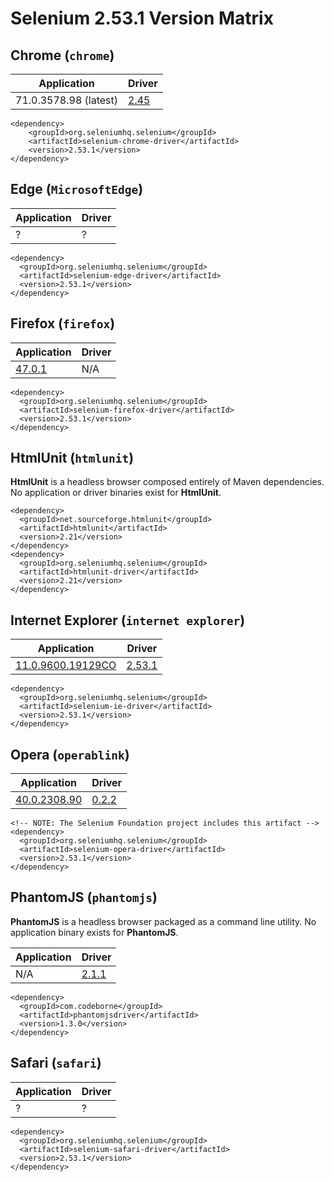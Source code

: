 ﻿# Selenium 2.53.1 Version Matrix

## Chrome (`chrome`)

| Application | Driver |
|---|---|
| 71.0.3578.98 (latest) | [2.45](https://chromedriver.storage.googleapis.com/index.html?path=2.45/) |

```
<dependency>
    <groupId>org.seleniumhq.selenium</groupId>
    <artifactId>selenium-chrome-driver</artifactId>
    <version>2.53.1</version>
</dependency>
``` 

## Edge (`MicrosoftEdge`)

| Application | Driver |
|---|---|
| ? | ? |

```
<dependency>
  <groupId>org.seleniumhq.selenium</groupId>
  <artifactId>selenium-edge-driver</artifactId>
  <version>2.53.1</version>
</dependency>
```

## Firefox (`firefox`)

| Application | Driver |
|---|---|
| [47.0.1](https://ftp.mozilla.org/pub/firefox/releases/47.0.1/) | N/A |

```
<dependency>
  <groupId>org.seleniumhq.selenium</groupId>
  <artifactId>selenium-firefox-driver</artifactId>
  <version>2.53.1</version>
</dependency>
```

## HtmlUnit (`htmlunit`)

**HtmlUnit** is a headless browser composed entirely of Maven dependencies. No application or driver binaries exist for **HtmlUnit**.

```
<dependency>
  <groupId>net.sourceforge.htmlunit</groupId>
  <artifactId>htmlunit</artifactId>
  <version>2.21</version>
</dependency>
<dependency>
  <groupId>org.seleniumhq.selenium</groupId>
  <artifactId>htmlunit-driver</artifactId>
  <version>2.21</version>
</dependency>
```

## Internet Explorer (`internet explorer`)

| Application | Driver |
|---|---|
| [11.0.9600.19129CO](http://g.msn.com/1me10IE11ENUS/WOL_Win7_64Full) | [2.53.1](https://selenium-release.storage.googleapis.com/index.html?path=2.53/) |

```
<dependency>
  <groupId>org.seleniumhq.selenium</groupId>
  <artifactId>selenium-ie-driver</artifactId>
  <version>2.53.1</version>
</dependency>
```

## Opera (`operablink`)

| Application | Driver |
|---|---|
| [40.0.2308.90](https://ftp.opera.com/pub/opera/desktop/40.0.2308.90/) | [0.2.2](https://github.com/operasoftware/operachromiumdriver/releases/tag/v0.2.2) |

```
<!-- NOTE: The Selenium Foundation project includes this artifact -->
<dependency>
  <groupId>org.seleniumhq.selenium</groupId>
  <artifactId>selenium-opera-driver</artifactId>
  <version>2.53.1</version>
</dependency>
```

## PhantomJS (`phantomjs`)

**PhantomJS** is a headless browser packaged as a command line utility. No application binary exists for **PhantomJS**.

| Application | Driver |
|---|---|
| N/A | [2.1.1](https://bitbucket.org/ariya/phantomjs/downloads/) |

```
<dependency>
  <groupId>com.codeborne</groupId>
  <artifactId>phantomjsdriver</artifactId>
  <version>1.3.0</version>
</dependency>
```

## Safari (`safari`)

| Application | Driver |
|---|---|
| ? | ? |

```
<dependency>
  <groupId>org.seleniumhq.selenium</groupId>
  <artifactId>selenium-safari-driver</artifactId>
  <version>2.53.1</version>
</dependency>
```
